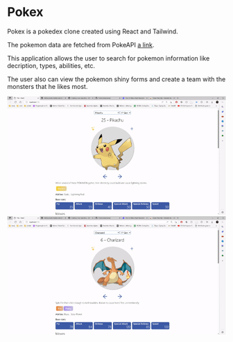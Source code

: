 # Pokex
Pokex is a pokedex clone created using React and Tailwind. 

The pokemon data are fetched from PokeAPI [a link](https://pokeapi.co/).

This application allows the user to search for pokemon information like decription, types, abilities, etc.

The user also can view the pokemon shiny forms and create a team with the monsters that he likes most.

![Adding Pokemon to party](readme_content/add-to-party.gif)
![Turn to shiny Pokemon](readme_content/turn-shiny.gif)
